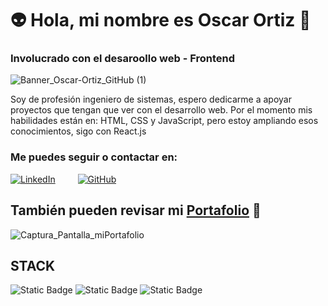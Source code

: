 # 👽 Hola, mi nombre es Oscar Ortiz 👋
### Involucrado con el desaroollo web - Frontend

![Banner_Oscar-Ortiz_GitHub (1)](https://github.com/oskrobot/oskrobot/assets/115122435/a30ac7eb-0641-4b7d-b5c9-3d26813c4ba4)


Soy de profesión ingeniero de sistemas, espero dedicarme a apoyar proyectos que tengan que ver con el desarrollo web. Por el momento mis habilidades están en: HTML, CSS y JavaScript, pero estoy ampliando esos conocimientos, sigo con React.js

### Me puedes seguir o contactar en:

<a href="https://www.linkedin.com/in/oscar-alexander-ortiz-beltran" target="_blank"><img alt="LinkedIn" src="https://img.shields.io/badge/linkedin-%230077B5.svg?&style=for-the-badge&logo=linkedin&logoColor=white" /></a>  &emsp;&emsp; <a href="https://github.com/oskrobot" target="_blank"><img alt="GitHub" src="https://img.shields.io/badge/GitHub-black?style=for-the-badge&logo=GitHub" /></a>  

## También pueden revisar mi [**Portafolio**](https://oskrobot.github.io/miPortafolio/) 📄
![Captura_Pantalla_miPortafolio](https://github.com/oskrobot/oskrobot/assets/115122435/05f73bcd-104c-467c-9811-f81fda22f23e)


## STACK

![Static Badge](https://img.shields.io/badge/HTML-%23ff5722?style=for-the-badge&logo=HTML5&labelColor=black&color=%23ff5722) ![Static Badge](https://img.shields.io/badge/CSS-blue?style=for-the-badge&logo=CSS3&labelColor=black&color=blue) ![Static Badge](https://img.shields.io/badge/JavaScript-blue?style=for-the-badge&logo=JavaScript&labelColor=black&color=%23ffc107)


